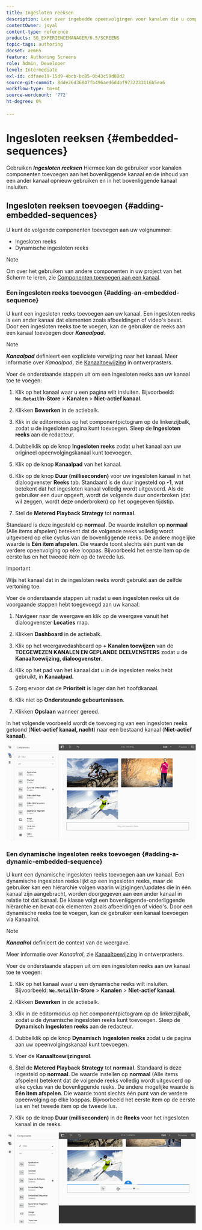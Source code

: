 ```yaml
---
title: Ingesloten reeksen
description: Leer over ingebedde opeenvolgingen voor kanalen die u componenten in het ouderkanaal laten toevoegen. U kunt de inhoud ook vanuit een ander kanaal hergebruiken en in het bovenliggende kanaal insluiten.
contentOwner: jsyal
content-type: reference
products: SG_EXPERIENCEMANAGER/6.5/SCREENS
topic-tags: authoring
docset: aem65
feature: Authoring Screens
role: Admin, Developer
level: Intermediate
exl-id: cdfaee19-15d9-4bcb-bc85-0b43c59d88d2
source-git-commit: 8dde26d36847fb496aed6d4bf9732233116b5ea6
workflow-type: tm+mt
source-wordcount: '772'
ht-degree: 0%

---
```


# Ingesloten reeksen {#embedded-sequences}

Gebruiken ***Ingesloten reeksen*** Hiermee kan de gebruiker voor kanalen componenten toevoegen aan het bovenliggende kanaal en de inhoud van een ander kanaal opnieuw gebruiken en in het bovenliggende kanaal insluiten.

## Ingesloten reeksen toevoegen {#adding-embedded-sequences}

U kunt de volgende componenten toevoegen aan uw volgnummer:

* Ingesloten reeks
* Dynamische ingesloten reeks

>[!NOTE]
>
>Om over het gebruiken van andere componenten in uw project van het Scherm te leren, zie [Componenten toevoegen aan een kanaal](adding-components-to-a-channel.md).

### Een ingesloten reeks toevoegen {#adding-an-embedded-sequence}

U kunt een ingesloten reeks toevoegen aan uw kanaal. Een ingesloten reeks is een ander kanaal dat elementen zoals afbeeldingen of video&#39;s bevat. Door een ingesloten reeks toe te voegen, kan de gebruiker de reeks aan een kanaal toevoegen door ***Kanaalpad***.

>[!NOTE]
>***Kanaalpad*** definieert een expliciete verwijzing naar het kanaal.
>Meer informatie over *Kanaalpad*, zie [Kanaaltoewijzing](channel-assignment.md) in ontwerprasters.

Voer de onderstaande stappen uit om een ingesloten reeks aan uw kanaal toe te voegen:

1. Klik op het kanaal waar u een pagina wilt insluiten. Bijvoorbeeld: **`We.Retail`In-Store** > **Kanalen** > **Niet-actief kanaal**.

1. Klikken **Bewerken** in de actiebalk.
1. Klik in de editormodus op het componentpictogram op de linkerzijbalk, zodat u de ingesloten pagina kunt toevoegen. Sleep de **Ingesloten reeks** aan de redacteur.
1. Dubbelklik op de knop **Ingesloten reeks** zodat u het kanaal aan uw origineel opeenvolgingskanaal kunt toevoegen.
1. Klik op de knop **Kanaalpad** van het kanaal.
1. Klik op de knop **Duur (milliseconden)** voor uw ingesloten kanaal in het dialoogvenster **Reeks** tab. Standaard is de duur ingesteld op **-1**, wat betekent dat het ingesloten kanaal volledig wordt uitgevoerd. Als de gebruiker een duur opgeeft, wordt de volgende duur onderbroken (dat wil zeggen, wordt deze onderbroken) op het opgegeven tijdstip.

1. Stel de **Metered Playback Strategy** tot **normaal**.

Standaard is deze ingesteld op **normaal**. De waarde instellen op **normaal** (Alle items afspelen) betekent dat de volgende reeks volledig wordt uitgevoerd op elke cyclus van de bovenliggende reeks. De andere mogelijke waarde is **Eén item afspelen**. Die waarde toont slechts één punt van de verdere opeenvolging op elke looppas. Bijvoorbeeld het eerste item op de eerste lus en het tweede item op de tweede lus.

>[!IMPORTANT]
>
>Wijs het kanaal dat in de ingesloten reeks wordt gebruikt aan de zelfde vertoning toe.
>
>Voer de onderstaande stappen uit nadat u een ingesloten reeks uit de voorgaande stappen hebt toegevoegd aan uw kanaal:
>
>1. Navigeer naar de weergave en klik op de weergave vanuit het dialoogvenster **Locaties** map.
>1. Klikken **Dashboard** in de actiebalk.
>1. Klik op het weergavedashboard op **+ Kanalen toewijzen** van de **TOEGEWEZEN KANALEN EN GEPLANDE DEELVENSTERS** zodat u de **Kanaaltoewijzing, dialoogvenster**.
>
>1. Klik op het pad van het kanaal dat u in de ingesloten reeks hebt gebruikt, in **Kanaalpad**.
>1. Zorg ervoor dat de **Prioriteit** is lager dan het hoofdkanaal.
>
>1. Klik niet op **Ondersteunde gebeurtenissen**.
>1. Klikken **Opslaan** wanneer gereed.
>

In het volgende voorbeeld wordt de toevoeging van een ingesloten reeks getoond (**Niet-actief kanaal, nacht**) naar een bestaand kanaal (**Niet-actief kanaal**).

![new2](assets/new2.gif)

### Een dynamische ingesloten reeks toevoegen {#adding-a-dynamic-embedded-sequence}

U kunt een dynamische ingesloten reeks toevoegen aan uw kanaal. Een dynamische ingesloten reeks lijkt op een ingesloten reeks, maar de gebruiker kan een hiërarchie volgen waarin wijzigingen/updates die in één kanaal zijn aangebracht, worden doorgegeven aan een ander kanaal in relatie tot dat kanaal. De klasse volgt een bovenliggende-onderliggende hiërarchie en bevat ook elementen zoals afbeeldingen of video&#39;s. Door een dynamische reeks toe te voegen, kan de gebruiker een kanaal toevoegen via Kanaalrol.

>[!NOTE]
>
>***Kanaalrol*** definieert de context van de weergave.
>
>Meer informatie over *Kanaalrol*, zie [Kanaaltoewijzing](channel-assignment.md) in ontwerprasters.

Voer de onderstaande stappen uit om een ingesloten reeks aan uw kanaal toe te voegen:

1. Klik op het kanaal waar u een dynamische reeks wilt insluiten. Bijvoorbeeld: **`We.Retail`In-Store** > **Kanalen** > **Niet-actief kanaal**.

1. Klikken **Bewerken** in de actiebalk.
1. Klik in de editormodus op het componentpictogram op de linkerzijbalk, zodat u de dynamische ingesloten reeks kunt toevoegen. Sleep de **Dynamisch** **Ingesloten reeks** aan de redacteur.

1. Dubbelklik op de knop **Dynamisch** **Ingesloten reeks** zodat u de pagina aan uw opeenvolgingskanaal kunt toevoegen.

1. Voer de **Kanaaltoewijzingsrol**.
1. Stel de **Metered Playback Strategy** tot **normaal**. Standaard is deze ingesteld op **normaal**. De waarde instellen op **normaal** (Alle items afspelen) betekent dat de volgende reeks volledig wordt uitgevoerd op elke cyclus van de bovenliggende reeks. De andere mogelijke waarde is **Eén item afspelen**. Die waarde toont slechts één punt van de verdere opeenvolging op elke looppas. Bijvoorbeeld het eerste item op de eerste lus en het tweede item op de tweede lus.

1. Klik op de knop **Duur (milliseconden)** in de **Reeks** voor het ingesloten kanaal in de reeks.

![nieuwste](assets/latest.gif)
